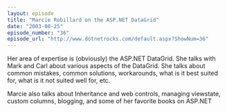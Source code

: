 ```yaml
---
layout: episode
title: "Marcie Robillard on the ASP.NET DataGrid"
date: "2003-08-25"
episode_number: "36"
episode_url: "http://www.dotnetrocks.com/default.aspx?ShowNum=36"
---
```


Her area of expertise is (obviously) the ASP.NET DataGrid. She talks with Mark and Carl about various aspects of the DataGrid. She talks about common mistakes, common solutions, workarounds, what is it best suited for, what is it not suited well for, etc. 

Marcie also talks about Inheritance and web controls, managing viewstate, custom columns, blogging, and some of her favorite books on ASP.NET

